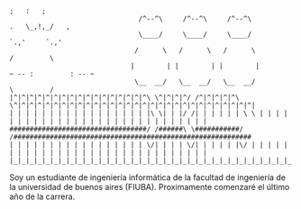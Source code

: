 
```
                                                                                        ;   :   ;
                                /^--^\     /^--^\     /^--^\                         .   \_,!,_/   ,
                                \____/     \____/     \____/                          `.,'     `.,'
                               /      \   /      \   /      \                          /         \
                              |        | |        | |        |                    ~ -- :         : -- ~
                               \__  __/   \__  __/   \__  __/                          \         /
|^|^|^|^|^|^|^|^|^|^|^|^|^|^|^|^|^\ \^|^|^|^/ /^|^|^|^|^\ \^|^|^|^|^|^|^|^|^|^|^|^|^|^|^|^|^|^|^|^|^|^|^|^|^|^|^|^|^|^|
| | | | | | | | | | | | | | | | | |\ \| | |/ /| | | | | | \ \ | | | | | | | | | | | | | | | | | | | | | | | | | | | | |
##################################/ /######\ \###########/ /###########################################################
| | | | | | | | | | | | | | | | | \/| | | | \/| | | | | |\/ | | | | | | | | | | | | | | | | | | | | | | | | | | | | | |
|_|_|_|_|_|_|_|_|_|_|_|_|_|_|_|_|_|_|_|_|_|_|_|_|_|_|_|_|_|_|_|_|_|_|_|_|_|_|_|_|_|_|_|_|_|_|_|_|_|_|_|_|_|_|_|_|_|_|_|
```

Soy un estudiante de ingeniería informática de la facultad de ingeniería de la universidad de buenos aires (FIUBA). Proximamente comenzaré el último año de la carrera.

<!--
**JulianGCalderon/JulianGCalderon** is a ✨ _special_ ✨ repository because its `README.md` (this file) appears on your GitHub profile.

Here are some ideas to get you started:

- 🔭 I’m currently working on ...
- 🌱 I’m currently learning ...
- 👯 I’m looking to collaborate on ...
- 🤔 I’m looking for help with ...
- 💬 Ask me about ...
- 📫 How to reach me: ...
- 😄 Pronouns: ...
- ⚡ Fun fact: ...
-->
